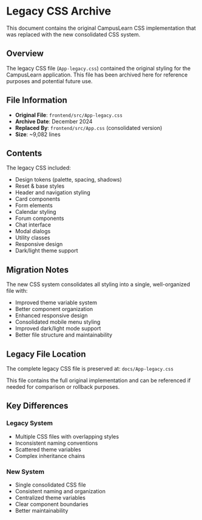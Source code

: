 # Legacy CSS Archive

This document contains the original CampusLearn CSS implementation that was replaced with the new consolidated CSS system.

## Overview

The legacy CSS file (`App-legacy.css`) contained the original styling for the CampusLearn application. This file has been archived here for reference purposes and potential future use.

## File Information

- **Original File**: `frontend/src/App-legacy.css`
- **Archive Date**: December 2024
- **Replaced By**: `frontend/src/App.css` (consolidated version)
- **Size**: ~9,082 lines

## Contents

The legacy CSS included:

- Design tokens (palette, spacing, shadows)
- Reset & base styles
- Header and navigation styling
- Card components
- Form elements
- Calendar styling
- Forum components
- Chat interface
- Modal dialogs
- Utility classes
- Responsive design
- Dark/light theme support

## Migration Notes

The new CSS system consolidates all styling into a single, well-organized file with:

- Improved theme variable system
- Better component organization
- Enhanced responsive design
- Consolidated mobile menu styling
- Improved dark/light mode support
- Better file structure and maintainability

## Legacy File Location

The complete legacy CSS file is preserved at: `docs/App-legacy.css`

This file contains the full original implementation and can be referenced if needed for comparison or rollback purposes.

## Key Differences

### Legacy System
- Multiple CSS files with overlapping styles
- Inconsistent naming conventions
- Scattered theme variables
- Complex inheritance chains

### New System
- Single consolidated CSS file
- Consistent naming and organization
- Centralized theme variables
- Clear component boundaries
- Better maintainability
